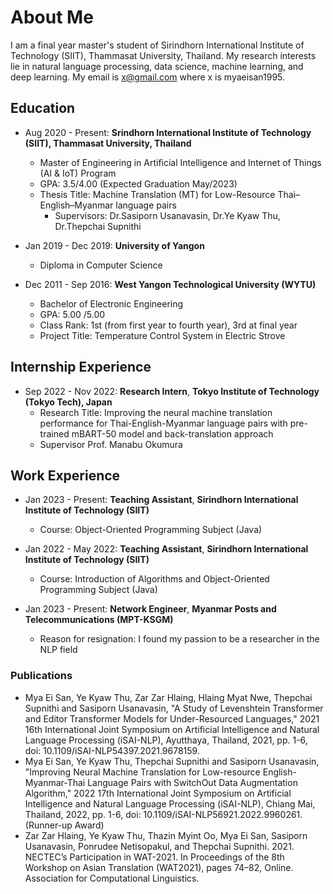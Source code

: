 
# About Me

I am a final year master's student of Sirindhorn International Institute of Technology (SIIT), Thammasat University, Thailand. My research interests lie in natural language processing, data science, machine learning, and deep learning. My email is x@gmail.com where x is myaeisan1995.


## Education
* Aug 2020 - Present: **Srindhorn International Institute of Technology (SIIT), 
Thammasat University, Thailand**

  * Master of Engineering in Artificial Intelligence and Internet of Things (AI & IoT) Program 
  * GPA: 3.5/4.00 (Expected Graduation May/2023)
  * Thesis Title: Machine Translation (MT) for Low-Resource Thai–English–Myanmar language pairs 
    * Supervisors: Dr.Sasiporn Usanavasin, Dr.Ye Kyaw Thu, Dr.Thepchai Supnithi

* Jan 2019 - Dec 2019: **University of Yangon**
  * Diploma in Computer Science

* Dec 2011 - Sep 2016: **West Yangon Technological University (WYTU)**

  * Bachelor of Electronic Engineering
  * GPA: 5.00 /5.00
  * Class Rank: 1st (from first year to fourth year), 3rd at final year
  * Project Title: Temperature Control System in Electric Strove
 
## Internship Experience
* Sep 2022 - Nov 2022: **Research Intern**, **Tokyo Institute of Technology (Tokyo Tech), Japan**
  * Research Title: Improving the neural machine translation performance for Thai-English-Myanmar language pairs with pre-trained mBART-50 model and back-translation approach
  * Supervisor Prof. Manabu Okumura 

## Work Experience
* Jan 2023 - Present: **Teaching Assistant**, **Sirindhorn International Institute of Technology (SIIT)**
  * Course: Object-Oriented Programming Subject (Java)

* Jan 2022 - May 2022: **Teaching Assistant**, **Sirindhorn International Institute of Technology (SIIT)**
  * Course: Introduction of Algorithms and Object-Oriented Programming Subject (Java)

* Jan 2023 - Present: **Network Engineer**, **Myanmar Posts and Telecommunications (MPT-KSGM)**
  * Reason for resignation: I found my passion to be a researcher in the NLP field

### Publications
* Mya Ei San, Ye Kyaw Thu, Zar Zar Hlaing, Hlaing Myat Nwe, Thepchai Supnithi and Sasiporn Usanavasin, "A Study of Levenshtein Transformer and Editor Transformer Models for Under-Resourced Languages," 2021 16th International Joint Symposium on Artificial Intelligence and Natural Language Processing (iSAI-NLP), Ayutthaya, Thailand, 2021, pp. 1-6, doi: 10.1109/iSAI-NLP54397.2021.9678159.
* Mya Ei San, Ye Kyaw Thu, Thepchai Supnithi and Sasiporn Usanavasin, "Improving Neural Machine Translation for Low-resource English-Myanmar-Thai Language Pairs with SwitchOut Data Augmentation Algorithm," 2022 17th International Joint Symposium on Artificial Intelligence and Natural Language Processing (iSAI-NLP), Chiang Mai, Thailand, 2022, pp. 1-6, doi: 10.1109/iSAI-NLP56921.2022.9960261. (Runner-up Award)
* Zar Zar Hlaing, Ye Kyaw Thu, Thazin Myint Oo, Mya Ei San, Sasiporn Usanavasin, Ponrudee Netisopakul, and Thepchai Supnithi. 2021. NECTEC’s Participation in WAT-2021. In Proceedings of the 8th Workshop on Asian Translation (WAT2021), pages 74–82, Online. Association for Computational Linguistics.
